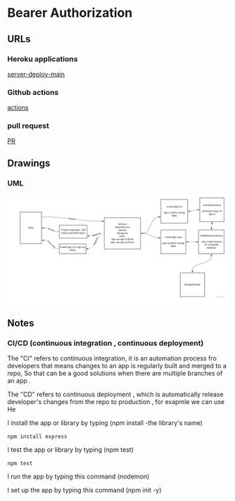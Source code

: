 # Bearer Authorization

## URLs

### Heroku applications

[server-deploy-main]()

### Github actions

[actions](https://github.com/RulaAlqasem/bearer-auth/actions)

### pull request

[PR](https://github.com/DinaSami/bearer-auth/pull/1)

## Drawings

### UML  

![preview](./UML2.jpg)

## Notes

### CI/CD (continuous integration , continuous deployment)

The "CI" refers to continuous integration, it is an automation process fro developers that means changes to an app is regularly built and merged to a repo, So that can be a good solutions when there are multiple branches of an app .

The "CD"  refers to continuous deployment , which is automatically release developer's changes from the repo to production , for exapmle we can use He

I install the app or library by typing (npm install -the library's name)

```
npm install express
```

I test the app or library by typing (npm test)

```
npm test 
```

I run the app by typing this command (nodemon)

I set up the app by typing this command (npm init -y)
